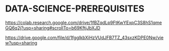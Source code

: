 # DATA-SCIENCE-PREREQUISITES

https://colab.research.google.com/drive/1fBZqdLp9FtKwYExpC3S8hS1qmeGQ6q2j?usp=sharing#scrollTo=b69KftjJbXJD




https://drive.google.com/file/d/1fggIkbXiHzVUdJFB7TZ_43sxzKDPE0Nw/view?usp=sharing
